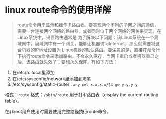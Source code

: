 # linux route命令的使用详解

>route命令用于显示和操作IP路由表。要实现两个不同的子网之间的通信，需要一台连接两个网络的路由器，或者同时位于两个网络的网关来实现。在Linux系统中，设置路由通常是 为了解决以下问题：该Linux系统在一个局域网中，局域网中有一个网关，能够让机器访问Internet，那么就需要将这台机器的IP地址设置为 Linux机器的默认路由。要注意的是，直接在命令行下执行route命令来添加路由，不会永久保存，当网卡重启或者机器重启之后，该路由就失效了；要想永久保存，有如下方法：

1. 在/etc/rc.local里添加
2. 在/etc/sysconfig/network里添加到末尾
3. /etc/sysconfig/static-router : `any net x.x.x.x/24 gw y.y.y.y`

格式：`route`
格式：`/sbin/route`
用于打印路由表（display the current routing table）。

在非root用户使用时需要使用完整路径执行route命令。
